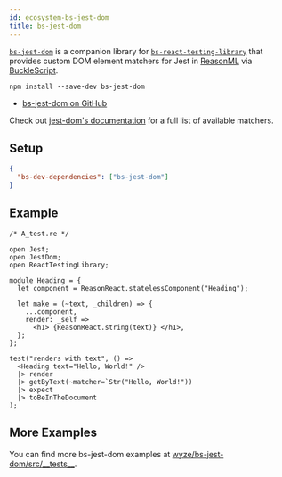 ```yaml
---
id: ecosystem-bs-jest-dom
title: bs-jest-dom
---
```


[`bs-jest-dom`][gh] is a companion library for
[`bs-react-testing-library`](/docs/bs-react-testing-library/intro) that provides
custom DOM element matchers for Jest in [ReasonML][re] via
[BuckleScript][bucklescript].

```
npm install --save-dev bs-jest-dom
```

- [bs-jest-dom on GitHub][gh]

Check out [jest-dom's documentation](https://github.com/gnapse/jest-dom) for a
full list of available matchers.

[gh]: https://github.com/wyze/bs-jest-dom

## Setup

```json
{
  "bs-dev-dependencies": ["bs-jest-dom"]
}
```

## Example

```reason
/* A_test.re */

open Jest;
open JestDom;
open ReactTestingLibrary;

module Heading = {
  let component = ReasonReact.statelessComponent("Heading");

  let make = (~text, _children) => {
    ...component,
    render: _self =>
      <h1> {ReasonReact.string(text)} </h1>,
  };
};

test("renders with text", () =>
  <Heading text="Hello, World!" />
  |> render
  |> getByText(~matcher=`Str("Hello, World!"))
  |> expect
  |> toBeInTheDocument
);
```

## More Examples

You can find more bs-jest-dom examples at
[wyze/bs-jest-dom/src/\_\_tests\_\_](https://github.com/wyze/bs-jest-dom/tree/master/src/__tests__).

[re]: https://reasonml.github.io/
[bucklescript]: https://bucklescript.github.io/
